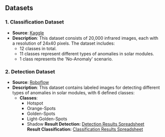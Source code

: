 ## Datasets

### 1. Classification Dataset
- **Source**: [Kaggle](https://www.kaggle.com/datasets/marcosgabriel/infrared-solar-modules/data)
- **Description**: This dataset consists of 20,000 infrared images, each with a resolution of 24x40 pixels. The dataset includes:
  - 12 classes in total.
  - 11 classes represent different types of anomalies in solar modules.
  - 1 class represents the 'No-Anomaly' scenario.

### 2. Detection Dataset
- **Source**: [Roboflow](https://universe.roboflow.com/page-oven/solar-daptx)
- **Description**: This dataset contains labeled images for detecting different types of anomalies in solar modules, with 6 defined classes:
  - **Classes**:
    - Hotspot
    - Orange-Spots
    - Golden-Spots
    - Light-Golden-Spots
    - Shadow
**Result Detection:** [Detection Results Spreadsheet](https://docs.google.com/spreadsheets/d/1B0EkkMHLF7vGBj00FyfdfzsOrdJFMaX_Gut8jusKtmE/edit?usp=sharing)  
**Result Classification:** [Classification Results Spreadsheet](https://docs.google.com/spreadsheets/d/1iJ2vkjUTrJo6LWGcjW9aBfnlFOb0CRnxeN9u91fa_VQ/edit?usp=sharing)
